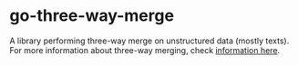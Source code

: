# go-three-way-merge

A library performing three-way merge on unstructured data (mostly texts).
For more information about three-way merging, check
[information here](https://en.wikipedia.org/wiki/Merge_(version_control)#Three-way_merge).
